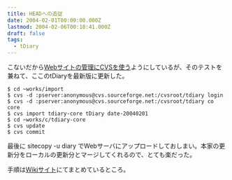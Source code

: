 ```yaml
---
title: HEADへの追従
date: 2004-02-01T00:00:00.000Z
lastmod: 2004-02-06T00:18:41.000Z
draft: false
tags:
  - tDiary
---
```


こないだから[Webサイトの管理にCVSを使う](/posts/20040123/p01)ようにしているが、そのテストを兼ねて、ここのtDiaryを最新版に更新した。

```
$ cd ~works/import
$ cvs -d :pserver:anonymous@cvs.sourceforge.net:/cvsroot/tdiary login
$ cvs -d :pserver:anonymous@cvs.sourceforge.net:/cvsroot/tdiary co core
$ cvs import tdiary-core tDiary date-20040201
$ cd ~works/c/tdiary-core
$ cvs update
$ cvs commit
```

最後に sitecopy -u diary でWebサーバにアップロードしておしまい。本家の更新分をローカルの更新分とマージしてくれるので、とても楽だった。

手順は[Wikiサイト](http://www.machu.jp/b/CvsForWebsite.html)にてまとめているところ。
